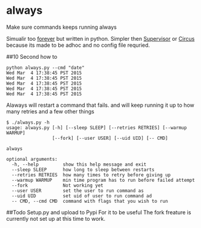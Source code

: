 # always
Make sure commands keeps running always

Simualir too [forever](https://github.com/foreverjs/forever) but written in python. Simpler then [Supervisor](http://supervisord.org/) or [Circus](http://circus.readthedocs.org/en/0.11.1/) because its made to be adhoc and no config file requried. 

##10 Second how to

```
python always.py --cmd "date"
Wed Mar  4 17:38:45 PST 2015
Wed Mar  4 17:38:45 PST 2015
Wed Mar  4 17:38:45 PST 2015
Wed Mar  4 17:38:45 PST 2015
Wed Mar  4 17:38:45 PST 2015
```

Alaways will restart a command that fails. and will keep running it up to how many retries and a few other things

```
$ ./always.py -h
usage: always.py [-h] [--sleep SLEEP] [--retries RETRIES] [--warmup WARMUP]
                 [--fork] [--user USER] [--uid UID] [-- CMD]

always

optional arguments:
  -h, --help         show this help message and exit
  --sleep SLEEP      how long to sleep between restarts
  --retries RETRIES  how many times to retry before giving up
  --warmup WARMUP    min time program has to run before failed attempt
  --fork             Not working yet
  --user USER        set the user to run command as
  --uid UID          set uid of user to run command ad
  -- CMD, --cmd CMD  command with flags that you wish to run
  ```

##Todo
Setup.py and upload to Pypi For it to be useful
The fork freature is currently not  set up at this time to work.
